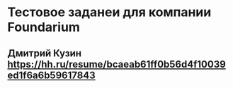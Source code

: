 # Тестовое заданеи для компании Foundarium
## Дмитрий Кузин https://hh.ru/resume/bcaeab61ff0b56d4f10039ed1f6a6b59617843
